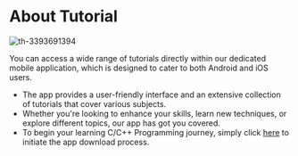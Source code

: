 # About Tutorial 

![th-3393691394](https://github.com/The-Young-Programmer/C-CPP-Programming/assets/79866006/4c9d99a5-a0e0-4e12-b0e5-05e0e86cf0c3)



You can access a wide range of tutorials directly within our dedicated mobile application,
which is designed to cater to both Android and iOS users.

- The app provides a user-friendly interface and an extensive collection of tutorials that cover various subjects.
-  Whether you're looking to enhance your skills, learn new techniques, or explore different topics, our app has got you covered. 
-  To begin your learning C/C++ Programming journey, simply click <a href="https://c-cpp-programming.netlify.app/" target="_blank">here</a> to initiate the app download process.


